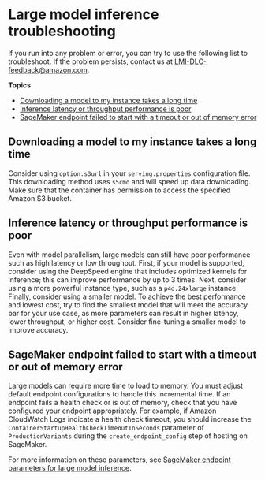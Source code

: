 # Large model inference troubleshooting<a name="realtime-endpoints-large-model-troubleshooting"></a>

 If you run into any problem or error, you can try to use the following list to troubleshoot\. If the problem persists, contact us at [LMI\-DLC\-feedback@amazon\.com](mailto:LMI-DLC-feedback@amazon.com)\. 

**Topics**
+ [Downloading a model to my instance takes a long time](#realtime-endpoints-large-model-troubleshooting-1)
+ [Inference latency or throughput performance is poor](#realtime-endpoints-large-model-troubleshooting-2)
+ [SageMaker endpoint failed to start with a timeout or out of memory error](#realtime-endpoints-large-model-troubleshooting-3)

## Downloading a model to my instance takes a long time<a name="realtime-endpoints-large-model-troubleshooting-1"></a>

 Consider using `option.s3url` in your `serving.properties` configuration file\. This downloading method uses `s5cmd` and will speed up data downloading\. Make sure that the container has permission to access the specified Amazon S3 bucket\. 

## Inference latency or throughput performance is poor<a name="realtime-endpoints-large-model-troubleshooting-2"></a>

 Even with model parallelism, large models can still have poor performance such as high latency or low throughput\. First, if your model is supported, consider using the DeepSpeed engine that includes optimized kernels for inference; this can improve performance by up to 3 times\. Next, consider using a more powerful instance type, such as a `p4d.24xlarge` instance\. Finally, consider using a smaller model\. To achieve the best performance and lowest cost, try to find the smallest model that will meet the accuracy bar for your use case, as more parameters can result in higher latency, lower throughput, or higher cost\. Consider fine\-tuning a smaller model to improve accuracy\. 

## SageMaker endpoint failed to start with a timeout or out of memory error<a name="realtime-endpoints-large-model-troubleshooting-3"></a>

 Large models can require more time to load to memory\. You must adjust default endpoint configurations to handle this incremental time\. If an endpoint fails a health check or is out of memory, check that you have configured your endpoint appropriately\. For example, if Amazon CloudWatch Logs indicate a health check timeout, you should increase the `ContainerStartupHealthCheckTimeoutInSeconds` parameter of `ProductionVariants` during the `create_endpoint_config` step of hosting on SageMaker\. 

 For more information on these parameters, see [SageMaker endpoint parameters for large model inference](realtime-endpoints-large-model-hosting.md)\. 